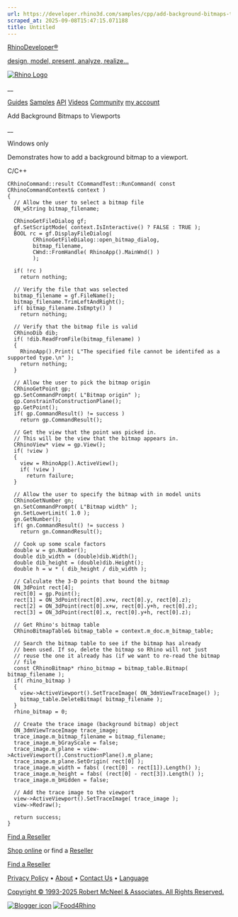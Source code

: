 ```yaml
---
url: https://developer.rhino3d.com/samples/cpp/add-background-bitmaps-to-viewports/
scraped_at: 2025-09-08T15:47:15.071188
title: Untitled
---
```


[RhinoDeveloper®](/)

[design, model, present, analyze, realize...](/)

[![Rhino Logo](https://developer.rhino3d.com/images/rhinodevlogo.png)](/)

__

[Guides](https://developer.rhino3d.com/guides)
[Samples](https://developer.rhino3d.com/samples)
[API](https://developer.rhino3d.com/api)
[Videos](https://developer.rhino3d.com/videos)
[Community](https://discourse.mcneel.com/c/rhino-developer) [my account
](https://www.rhino3d.com/my-account/ "Manage your account, licenses, and
teams")

Add Background Bitmaps to Viewports

__

Windows only

Demonstrates how to add a background bitmap to a viewport.

C/C++

    
    
    CRhinoCommand::result CCommandTest::RunCommand( const CRhinoCommandContext& context )
    {
      // Allow the user to select a bitmap file
      ON_wString bitmap_filename;
    
      CRhinoGetFileDialog gf;
      gf.SetScriptMode( context.IsInteractive() ? FALSE : TRUE );
      BOOL rc = gf.DisplayFileDialog(
            CRhinoGetFileDialog::open_bitmap_dialog,
            bitmap_filename,
            CWnd::FromHandle( RhinoApp().MainWnd() )
            );
    
      if( !rc )
        return nothing;
    
      // Verify the file that was selected
      bitmap_filename = gf.FileName();
      bitmap_filename.TrimLeftAndRight();
      if( bitmap_filename.IsEmpty() )
        return nothing;
    
      // Verify that the bitmap file is valid
      CRhinoDib dib;
      if( !dib.ReadFromFile(bitmap_filename) )
      {
        RhinoApp().Print( L"The specified file cannot be identifed as a supported type.\n" );
        return nothing;
      }
    
      // Allow the user to pick the bitmap origin
      CRhinoGetPoint gp;
      gp.SetCommandPrompt( L"Bitmap origin" );
      gp.ConstrainToConstructionPlane();
      gp.GetPoint();
      if( gp.CommandResult() != success )
        return gp.CommandResult();
    
      // Get the view that the point was picked in.
      // This will be the view that the bitmap appears in.
      CRhinoView* view = gp.View();
      if( !view )
      {
        view = RhinoApp().ActiveView();
        if( !view )
          return failure;
      }
    
      // Allow the user to specify the bitmap with in model units
      CRhinoGetNumber gn;
      gn.SetCommandPrompt( L"Bitmap width" );
      gn.SetLowerLimit( 1.0 );
      gn.GetNumber();
      if( gn.CommandResult() != success )
        return gn.CommandResult();
    
      // Cook up some scale factors
      double w = gn.Number();
      double dib_width = (double)dib.Width();
      double dib_height = (double)dib.Height();
      double h = w * ( dib_height / dib_width );
    
      // Calculate the 3-D points that bound the bitmap
      ON_3dPoint rect[4];
      rect[0] = gp.Point();
      rect[1] = ON_3dPoint(rect[0].x+w, rect[0].y, rect[0].z);
      rect[2] = ON_3dPoint(rect[0].x+w, rect[0].y+h, rect[0].z);
      rect[3] = ON_3dPoint(rect[0].x, rect[0].y+h, rect[0].z);
    
      // Get Rhino's bitmap table
      CRhinoBitmapTable& bitmap_table = context.m_doc.m_bitmap_table;
    
      // Search the bitmap table to see if the bitmap has already
      // been used. If so, delete the bitmap so Rhino will not just
      // reuse the one it already has (if we want to re-read the bitmap
      // file
      const CRhinoBitmap* rhino_bitmap = bitmap_table.Bitmap( bitmap_filename );
      if( rhino_bitmap )
      {
        view->ActiveViewport().SetTraceImage( ON_3dmViewTraceImage() );
        bitmap_table.DeleteBitmap( bitmap_filename );
      }
      rhino_bitmap = 0;
    
      // Create the trace image (background bitmap) object
      ON_3dmViewTraceImage trace_image;
      trace_image.m_bitmap_filename = bitmap_filename;
      trace_image.m_bGrayScale = false;
      trace_image.m_plane = view->ActiveViewport().ConstructionPlane().m_plane;
      trace_image.m_plane.SetOrigin( rect[0] );
      trace_image.m_width = fabs( (rect[0] - rect[1]).Length() );
      trace_image.m_height = fabs( (rect[0] - rect[3]).Length() );
      trace_image.m_bHidden = false;
    
      // Add the trace image to the viewport
      view->ActiveViewport().SetTraceImage( trace_image );
      view->Redraw();
    
      return success;
    }
    

  

[Find a Reseller](https://www.rhino3d.com/sales)

[Shop online](https://www.rhino3d.com/store) or find a
[Reseller](https://www.rhino3d.com/sales)

[Find a Reseller](https://www.rhino3d.com/sales)

[Privacy Policy](https://www.rhino3d.com/privacy) •
[About](https://www.rhino3d.com/mcneel/about) • [Contact
Us](https://www.rhino3d.com/mcneel/contact) • [
Language](https://www.rhino3d.com/language "Change to a different region or
language")

[Copyright © 1993-2025 Robert McNeel & Associates. All Rights
Reserved.](https://www.rhino3d.com/mcneel/about)

[](https://www.facebook.com/McNeelRhinoceros/)
[](https://twitter.com/bobmcneel) [](https://www.linkedin.com/groups/75313/)
[](https://www.youtube.com/user/RhinoGuide/videos) [](https://vimeo.com/rhino)
[![Blogger
icon](https://developer.rhino3d.com/images/blogger.svg)](http://blog.rhino3d.com/)
[![Food4Rhino](https://developer.rhino3d.com/images/f4r_icon_01.svg)](https://www.food4rhino.com)

